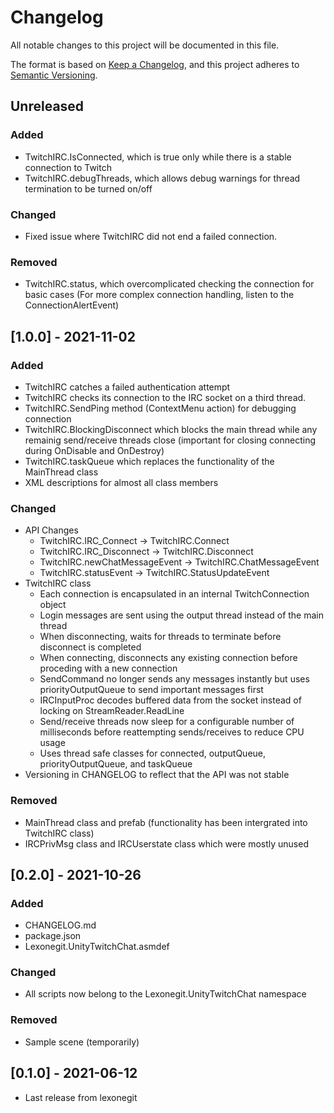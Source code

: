 # Changelog
All notable changes to this project will be documented in this file.

The format is based on [Keep a Changelog](https://keepachangelog.com/en/1.0.0/),
and this project adheres to [Semantic Versioning](https://semver.org/spec/v2.0.0.html).

## Unreleased
### Added
- TwitchIRC.IsConnected, which is true only while there is a stable connection to Twitch
- TwitchIRC.debugThreads, which allows debug warnings for thread termination to be turned on/off
### Changed
- Fixed issue where TwitchIRC did not end a failed connection.
### Removed
- TwitchIRC.status, which overcomplicated checking the connection for basic cases (For more complex connection handling, listen to the ConnectionAlertEvent)

## [1.0.0] - 2021-11-02
### Added
- TwitchIRC catches a failed authentication attempt
- TwitchIRC checks its connection to the IRC socket on a third thread.
- TwitchIRC.SendPing method (ContextMenu action) for debugging connection
- TwitchIRC.BlockingDisconnect which blocks the main thread while any remainig send/receive threads close (important for closing connecting during OnDisable and OnDestroy)
- TwitchIRC.taskQueue which replaces the functionality of the MainThread class
- XML descriptions for almost all class members
### Changed
- API Changes
    - TwitchIRC.IRC_Connect -> TwitchIRC.Connect
    - TwitchIRC.IRC_Disconnect -> TwitchIRC.Disconnect
    - TwitchIRC.newChatMessageEvent -> TwitchIRC.ChatMessageEvent
    - TwitchIRC.statusEvent -> TwitchIRC.StatusUpdateEvent
- TwitchIRC class
    - Each connection is encapsulated in an internal TwitchConnection object
    - Login messages are sent using the output thread instead of the main thread
    - When disconnecting, waits for threads to terminate before disconnect is completed
    - When connecting, disconnects any existing connection before proceding with a new connection
    - SendCommand no longer sends any messages instantly but uses priorityOutputQueue to send important messages first
    - IRCInputProc decodes buffered data from the socket instead of locking on StreamReader.ReadLine
    - Send/receive threads now sleep for a configurable number of milliseconds before reattempting sends/receives to reduce CPU usage
    - Uses thread safe classes for connected, outputQueue, priorityOutputQueue, and taskQueue
- Versioning in CHANGELOG to reflect that the API was not stable
### Removed
- MainThread class and prefab (functionality has been intergrated into TwitchIRC class)
- IRCPrivMsg class and IRCUserstate class which were mostly unused

## [0.2.0] - 2021-10-26
### Added
- CHANGELOG.md
- package.json
- Lexonegit.UnityTwitchChat.asmdef
### Changed
- All scripts now belong to the Lexonegit.UnityTwitchChat namespace
### Removed
- Sample scene (temporarily)

## [0.1.0] - 2021-06-12
- Last release from lexonegit